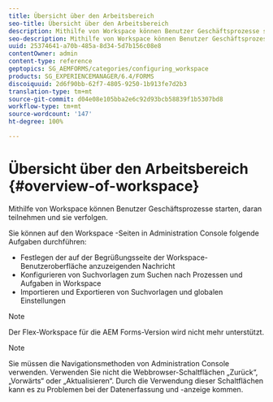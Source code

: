 ```yaml
---
title: Übersicht über den Arbeitsbereich
seo-title: Übersicht über den Arbeitsbereich
description: Mithilfe von Workspace können Benutzer Geschäftsprozesse starten, daran teilnehmen und sie verfolgen. Erfahren Sie mehr über Workspace.
seo-description: Mithilfe von Workspace können Benutzer Geschäftsprozesse starten, daran teilnehmen und sie verfolgen. Erfahren Sie mehr über Workspace.
uuid: 25374641-a70b-485a-8d34-5d7b156c08e8
contentOwner: admin
content-type: reference
geptopics: SG_AEMFORMS/categories/configuring_workspace
products: SG_EXPERIENCEMANAGER/6.4/FORMS
discoiquuid: 2d6f90bb-62f7-4805-9250-1b913fe7d2b3
translation-type: tm+mt
source-git-commit: d04e08e105bba2e6c92d93bcb58839f1b5307bd8
workflow-type: tm+mt
source-wordcount: '147'
ht-degree: 100%

---
```



# Übersicht über den Arbeitsbereich {#overview-of-workspace}

Mithilfe von Workspace können Benutzer Geschäftsprozesse starten, daran teilnehmen und sie verfolgen.

Sie können auf den Workspace -Seiten in Administration Console folgende Aufgaben durchführen:

* Festlegen der auf der Begrüßungsseite der Workspace-Benutzeroberfläche anzuzeigenden Nachricht
* Konfigurieren von Suchvorlagen zum Suchen nach Prozessen und Aufgaben in Workspace
* Importieren und Exportieren von Suchvorlagen und globalen Einstellungen

>[!NOTE]
>
>Der Flex-Workspace für die AEM Forms-Version wird nicht mehr unterstützt.

>[!NOTE]
>
>Sie müssen die Navigationsmethoden von Administration Console verwenden. Verwenden Sie nicht die Webbrowser-Schaltflächen „Zurück“, „Vorwärts“ oder „Aktualisieren“. Durch die Verwendung dieser Schaltflächen kann es zu Problemen bei der Datenerfassung und -anzeige kommen.

